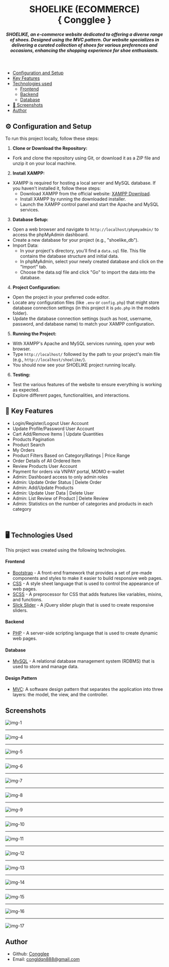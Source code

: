 <H1 align ="center" >SHOELIKE (ECOMMERCE)<br/>{ Congglee }</h1>
<h5  align ="center">SHOELIKE, an e-commerce website dedicated to offering a diverse range of shoes. Designed using the MVC pattern. Our website specializes in delivering a curated collection of shoes for various preferences and occasions, enhancing the shopping experience for shoe enthusiasts.
</h5>
<br/>

- [Configuration and Setup](#configuration-and-setup)
- [Key Features](#key-features)
- [Technologies used](#technologies-used)
  - [Frontend](#frontend)
  - [Backend](#backend)
  - [Database](#database)
- [📸 Screenshots](#screenshots)
- [Author](#author)

## ⚙️ Configuration and Setup

To run this project locally, follow these steps:

1. **Clone or Download the Repository:**

- Fork and clone the repository using Git, or download it as a ZIP file and unzip it on your local machine.

2. **Install XAMPP:**

- XAMPP is required for hosting a local server and MySQL database. If you haven't installed it, follow these steps:
  - Download XAMPP from the official website: [XAMPP Download](https://www.apachefriends.org/index.html).
  - Install XAMPP by running the downloaded installer.
  - Launch the XAMPP control panel and start the Apache and MySQL services.

3. **Database Setup:**

- Open a web browser and navigate to `http://localhost/phpmyadmin/` to access the phpMyAdmin dashboard.
- Create a new database for your project (e.g., "shoelike_db").
- Import Data:
  - In your project's directory, you'll find a `data.sql` file. This file contains the database structure and initial data.
  - In phpMyAdmin, select your newly created database and click on the "Import" tab.
  - Choose the data.sql file and click "Go" to import the data into the database.

4. **Project Configuration:**

- Open the project in your preferred code editor.
- Locate any configuration files (like `.env` or `config.php`) that might store database connection settings (in this project it is `pdo.php` in the models folder).
- Update the database connection settings (such as host, username, password, and database name) to match your XAMPP configuration.

5. **Running the Project:**

- With XAMPP's Apache and MySQL services running, open your web browser.
- Type `http://localhost/` followed by the path to your project's main file (e.g., `http://localhost/shoelike/`).
- You should now see your SHOELIKE project running locally.

6. **Testing:**

- Test the various features of the website to ensure everything is working as expected.
- Explore different pages, functionalities, and interactions.

## 🚀 Key Features

- Login/Register/Logout User Account
- Update Profile/Password User Account
- Cart Add/Remove Items | Update Quantities
- Products Pagination
- Product Search
- My Orders
- Product Filters Based on Category/Ratings | Price Range
- Order Details of All Ordered Item
- Review Products User Account
- Payment for orders via VNPAY portal, MOMO e-wallet
- Admin: Dashboard access to only admin roles
- Admin: Update Order Status | Delete Order
- Admin: Add/Update Products
- Admin: Update User Data | Delete User
- Admin: List Review of Product | Delete Review
- Admin: Statistics on the number of categories and products in each category

<br/>
 
## 🖥️ Technologies Used

This project was created using the following technologies.

#### Frontend

- [Bootstrap](https://getbootstrap.com/) - A front-end framework that provides a set of pre-made components and styles to make it easier to build responsive web pages.
- [CSS](https://www.css3.com/) - A style sheet language that is used to control the appearance of web pages.
- [SCSS](https://sass-lang.com/) - A preprocessor for CSS that adds features like variables, mixins, and functions.
- [Slick Slider](https://kenwheeler.github.io/slick/) - A jQuery slider plugin that is used to create responsive sliders.

#### Backend

- [PHP](https://www.php.net/) - A server-side scripting language that is used to create dynamic web pages.

#### Database

- [MySQL](https://www.mysql.com/) - A relational database management system (RDBMS) that is used to store and manage data.

#### Design Pattern

- [MVC](https://en.wikipedia.org/wiki/Model%E2%80%93view%E2%80%93controller): A software design pattern that separates the application into three layers: the model, the view, and the controller.

## Screenshots

![img-1](https://res.cloudinary.com/di3eto0bg/image/upload/v1693319734/extends/shoeLike_homepage_3_doj81d.png)

---

![img-4](https://res.cloudinary.com/di3eto0bg/image/upload/v1693319203/extends/shoelike_productdetailpage_vtdppz.png)

---

![img-5](https://res.cloudinary.com/di3eto0bg/image/upload/v1693319202/extends/shoelike_cartpage_zapqdv.png)

---

![img-6](https://res.cloudinary.com/di3eto0bg/image/upload/v1693319202/extends/shoelike_loginpage_iv8z6d.png)

---

![img-7](https://res.cloudinary.com/di3eto0bg/image/upload/v1693319202/extends/shoelike_registerpage_jfvkok.png)

---

![img-8](https://res.cloudinary.com/di3eto0bg/image/upload/v1693319905/extends/shoelike_checkoutinfopage_2_f1oxve.png)

---

![img-9](https://res.cloudinary.com/di3eto0bg/image/upload/v1693319982/extends/shoelike_checkoutpaymentpage_2_jevyhk.png)

---

![img-10](https://res.cloudinary.com/di3eto0bg/image/upload/v1693319202/extends/shoelike_dashboard_gjlz9u.png)

---

![img-11](https://res.cloudinary.com/di3eto0bg/image/upload/v1693319201/extends/shoelike_admincategorylist_tfuctq.png)

---

![img-12](https://res.cloudinary.com/di3eto0bg/image/upload/v1693319201/extends/shoelike_addproduct_ns1mvi.png)

---

![img-13](https://res.cloudinary.com/di3eto0bg/image/upload/v1693319201/extends/shoelike_adiminproductlist_tbru3a.png)

---

![img-14](https://res.cloudinary.com/di3eto0bg/image/upload/v1693319201/extends/shoelike_addcategory_y5ibhd.png)

---

![img-15](https://res.cloudinary.com/di3eto0bg/image/upload/v1693320144/extends/shoelike_updateuserinfo_3_f5733o.png)

---

![img-16](https://res.cloudinary.com/di3eto0bg/image/upload/v1693319200/extends/shoelike_static_dji13h.png)

---

![img-17](https://res.cloudinary.com/di3eto0bg/image/upload/v1693319200/extends/shoelike_userorders_ydegfc.png)

## Author

- Github: [Congglee](https://github.com/Congglee/)
- Email: [congldqn888@gmail.com](congldqn888@gmail.com)
